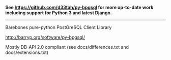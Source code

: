 **See https://github.com/d33tah/py-bpgsql for more up-to-date work including support for Python 3 and latest Django.**

--- 

Barebones pure-python PostGreSQL Client Library

http://barryp.org/software/py-bpgsql/

Mostly DB-API 2.0 compliant
    (see docs/differences.txt and docs/extensions.txt)

